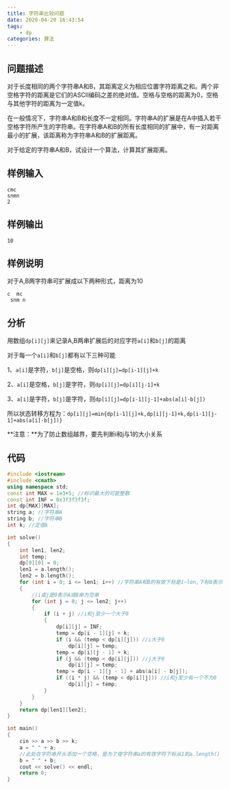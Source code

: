 ```yaml
---
title: 字符串比较问题
date: 2020-04-20 16:43:54
tags:
	- dp
categories: 算法
---
```


## 问题描述

对于长度相同的两个字符串A和B，其距离定义为相应位置字符距离之和。两个非空格字符的距离是它们的ASCII编码之差的绝对值。空格与空格的距离为0，空格与其他字符的距离为一定值k。

在一般情况下，字符串A和B和长度不一定相同。字符串A的扩展是在A中插入若干空格字符所产生的字符串。在字符串A和B的所有长度相同的扩展中，有一对距离最小的扩展，该距离称为字符串A和B的扩展距离。

对于给定的字符串A和B，试设计一个算法，计算其扩展距离。

<!-- more -->

## 样例输入

```
cmc
snmn
2
```



## 样例输出

```
10
```

## 样例说明

对于A,B两字符串可扩展成以下两种形式，距离为10

```
c  mc
 snm n
```

## 分析

用数组`dp[i][j]`来记录A,B两串扩展后的对应字符`a[i]`和`b[j]`的距离

对于每一个`a[i]`和`b[j]`都有以下三种可能

1、`a[i]`是字符，`b[j]`是空格，则`dp[i][j]=dp[i-1][j]+k`

2、`a[i]`是空格，`b[j]`是字符，则`dp[i][j]=dp[i][j-1]+k`

3、`a[i]`是字符，`b[j]`是字符，则`dp[i][j]=dp[i-1][j-1]+abs(a[i]-b[j])`

所以状态转移方程为：`dp[i][j]=min{dp[i-1][j]+k,dp[i][j-1]+k,dp[i-1][j-1]+abs(a[i]-b[j])}`

**注意：**为了防止数组越界，要先判断i和j与1的大小关系

## 代码

``` cpp
#include <iostream>
#include <cmath>
using namespace std;
const int MAX = 1e3+5; //标识最大的可能整数
const int INF = 0x3f3f3f3f;
int dp[MAX][MAX];
string a; //字符串A
string b; //字符串B
int k; //定值k

int solve()
{
    int len1, len2;
    int temp;
    dp[0][0] = 0;
    len1 = a.length();
    len2 = b.length();
    for (int i = 0; i <= len1; i++) //字符串A和B的有效下标是1~len,下标0表示空字符串
    {
        //i或j是0表示A或B串为空串
        for (int j = 0; j <= len2; j++)
        {
            if (i + j) //i和j至少一个大于0
            {
                dp[i][j] = INF;
                temp = dp[i - 1][j] + k;
                if (i && (temp < dp[i][j])) //i大于0
                    dp[i][j] = temp;
                temp = dp[i][j - 1] + k;
                if (j && (temp < dp[i][j])) //j大于0
                    dp[i][j] = temp;
                temp = dp[i - 1][j - 1] + abs(a[i] - b[j]);
                if ((i * j) && (temp < dp[i][j])) //i和j至少有一个不为0
                    dp[i][j] = temp;
            }
        }
    }
    return dp[len1][len2];
}

int main()
{
    cin >> a >> b >> k;
    a = " " + a;
    //此处在字符串开头添加一个空格，是为了使字符串a的有效字符下标从1到a.length()
    b = " " + b;
    cout << solve() << endl;
    return 0;
}
```







